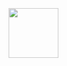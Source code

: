 <div id="header" align="center">
  <img src="https://64.media.tumblr.com/95c965a37d17852255d1381f99559dc8/tumblr_nwh316eI561sa67qgo1_500.gifv" width="100"/>
</div>
